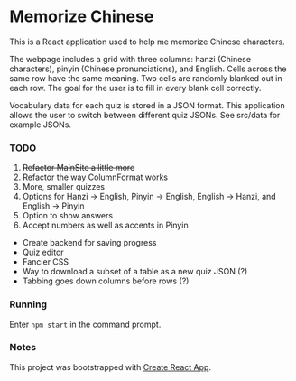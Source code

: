 # Memorize Chinese

This is a React application used to help me memorize Chinese characters.

The webpage includes a grid with three columns: hanzi (Chinese characters), pinyin (Chinese pronunciations), and English. Cells across the same row have the same meaning. Two cells are randomly blanked out in each row. The goal for the user is to fill in every blank cell correctly.

Vocabulary data for each quiz is stored in a JSON format. This application allows the user to switch between different quiz JSONs. See src/data for example JSONs.

### TODO

1. ~~Refactor MainSite a little more~~
2. Refactor the way ColumnFormat works
3. More, smaller quizzes
4. Options for Hanzi -> English, Pinyin -> English, English -> Hanzi, and English -> Pinyin
5. Option to show answers
6. Accept numbers as well as accents in Pinyin

* Create backend for saving progress
* Quiz editor
* Fancier CSS
* Way to download a subset of a table as a new quiz JSON (?)
* Tabbing goes down columns before rows (?)

### Running

Enter `npm start` in the command prompt.

### Notes

This project was bootstrapped with [Create React App](https://github.com/facebook/create-react-app).